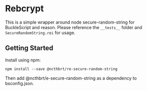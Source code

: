 # Rebcrypt

This is a simple wrapper around node secure-random-string for BuckleScript and reason. Please reference the `__tests__` folder and `SecureRandomString.rei` for usage.

## Getting Started

Install  using npm:
```
npm install --save @ncthbrt/re-secure-random-string
```
Then add @ncthbrt/e-secure-random-string as a dependency to bsconfig.json.
